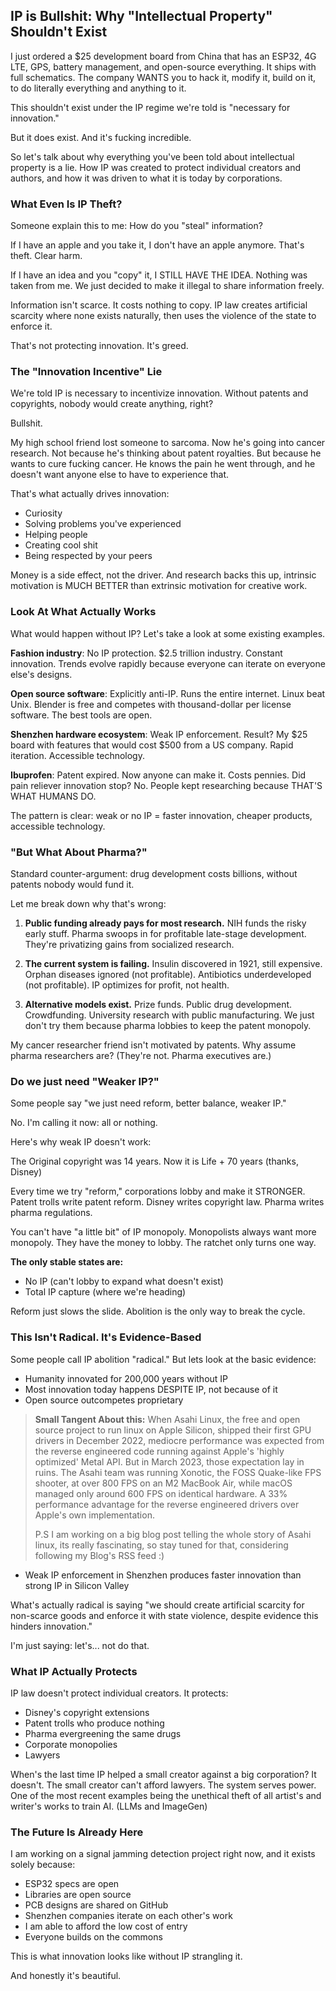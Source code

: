 ## IP is Bullshit: Why "Intellectual Property" Shouldn't Exist

I just ordered a $25 development board from China that has an ESP32, 4G LTE, GPS, battery management, and open-source everything. It ships with full schematics. The company WANTS you to hack it, modify it, build on it, to do literally everything and anything to it.

This shouldn't exist under the IP regime we're told is "necessary for innovation."

But it does exist. And it's fucking incredible.

So let's talk about why everything you've been told about intellectual property is a lie. How IP was created to protect individual creators and authors, and how it was driven to what it is today by corporations.

### What Even Is IP Theft?

Someone explain this to me: How do you "steal" information?

If I have an apple and you take it, I don't have an apple anymore. That's theft. Clear harm.

If I have an idea and you "copy" it, I STILL HAVE THE IDEA. Nothing was taken from me. We just decided to make it illegal to share information freely.

Information isn't scarce. It costs nothing to copy. IP law creates artificial scarcity where none exists naturally, then uses the violence of the state to enforce it.

That's not protecting innovation. It's greed.

### The "Innovation Incentive" Lie

We're told IP is necessary to incentivize innovation. Without patents and copyrights, nobody would create anything, right?

Bullshit.

My high school friend lost someone to sarcoma. Now he's going into cancer research. Not because he's thinking about patent royalties. But because he wants to cure fucking cancer. He knows the pain he went through, and he doesn't want anyone else to have to experience that. 

That's what actually drives innovation:
- Curiosity
- Solving problems you've experienced
- Helping people
- Creating cool shit
- Being respected by your peers

Money is a side effect, not the driver. And research backs this up, intrinsic motivation is MUCH BETTER than extrinsic motivation for creative work.

### Look At What Actually Works

What would happen without IP? Let's take a look at some existing examples.

**Fashion industry**: No IP protection. $2.5 trillion industry. Constant innovation. Trends evolve rapidly because everyone can iterate on everyone else's designs.

**Open source software**: Explicitly anti-IP. Runs the entire internet. Linux beat Unix. Blender is free and competes with thousand-dollar per license software. The best tools are open.

**Shenzhen hardware ecosystem**: Weak IP enforcement. Result? My $25 board with features that would cost $500 from a US company. Rapid iteration. Accessible technology.

**Ibuprofen**: Patent expired. Now anyone can make it. Costs pennies. Did pain reliever innovation stop? No. People kept researching because THAT'S WHAT HUMANS DO.

The pattern is clear: weak or no IP = faster innovation, cheaper products, accessible technology.

### "But What About Pharma?"

Standard counter-argument: drug development costs billions, without patents nobody would fund it.

Let me break down why that's wrong:

1. **Public funding already pays for most research.** NIH funds the risky early stuff. Pharma swoops in for profitable late-stage development. They're privatizing gains from socialized research.

2. **The current system is failing.** Insulin discovered in 1921, still expensive. Orphan diseases ignored (not profitable). Antibiotics underdeveloped (not profitable). IP optimizes for profit, not health.

3. **Alternative models exist.** Prize funds. Public drug development. Crowdfunding. University research with public manufacturing. We just don't try them because pharma lobbies to keep the patent monopoly.

My cancer researcher friend isn't motivated by patents. Why assume pharma researchers are? (They're not. Pharma executives are.)

### Do we just need "Weaker IP?"

Some people say "we just need reform, better balance, weaker IP."

No. I'm calling it now: all or nothing.

Here's why weak IP doesn't work:

The Original copyright was 14 years. Now it is Life + 70 years (thanks, Disney)

Every time we try "reform," corporations lobby and make it STRONGER. Patent trolls write patent reform. Disney writes copyright law. Pharma writes pharma regulations.

You can't have "a little bit" of IP monopoly. Monopolists always want more monopoly. They have the money to lobby. The ratchet only turns one way.

**The only stable states are:**
- No IP (can't lobby to expand what doesn't exist)
- Total IP capture (where we're heading)

Reform just slows the slide. Abolition is the only way to break the cycle.

### This Isn't Radical. It's Evidence-Based

Some people call IP abolition "radical." But lets look at the basic evidence:

- Humanity innovated for 200,000 years without IP
- Most innovation today happens DESPITE IP, not because of it
- Open source outcompetes proprietary 

> **Small Tangent About this:** When Asahi Linux, the free and open source project to run linux on Apple Silicon, shipped their first GPU drivers in December 2022, mediocre performance was expected from the reverse engineered code running against Apple's 'highly optimized' Metal API. But in March 2023, those expectation lay in ruins. The Asahi team was running Xonotic, the FOSS Quake-like FPS shooter, at over 800 FPS on an M2 MacBook Air, while macOS managed only around 600 FPS on identical hardware. A 33% performance advantage for the reverse engineered drivers over Apple's own implementation.
> 
> P.S I am working on a big blog post telling the whole story of Asahi linux, its really fascinating, so stay tuned for that, considering following my Blog's RSS feed :)

- Weak IP enforcement in Shenzhen produces faster innovation than strong IP in Silicon Valley

What's actually radical is saying "we should create artificial scarcity for non-scarce goods and enforce it with state violence, despite evidence this hinders innovation."

I'm just saying: let's... not do that.

### What IP Actually Protects

IP law doesn't protect individual creators. It protects:
- Disney's copyright extensions
- Patent trolls who produce nothing
- Pharma evergreening the same drugs
- Corporate monopolies
- Lawyers

When's the last time IP helped a small creator against a big corporation? It doesn't. The small creator can't afford lawyers. The system serves power. One of the most recent examples being the unethical theft of all artist's and writer's works to train AI. (LLMs and ImageGen)

### The Future Is Already Here

I am working on a signal jamming detection project right now, and it exists solely because:
- ESP32 specs are open
- Libraries are open source
- PCB designs are shared on GitHub
- Shenzhen companies iterate on each other's work
- I am able to afford the low cost of entry
- Everyone builds on the commons

This is what innovation looks like without IP strangling it.

And honestly it's beautiful.